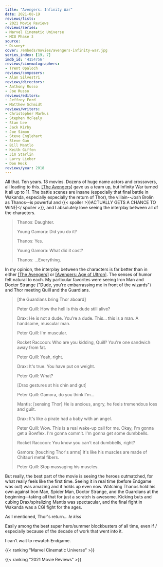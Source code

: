 ```yaml
---
title: "Avengers: Infinity War"
date: 2021-08-19
reviews/lists:
- 2021 Movie Reviews
reviews/series:
- Marvel Cinematic Universe
- MCU Phase 3
source:
- Disney+
cover: /embeds/movies/avengers-infinity-war.jpg
series_index: [19, 7]
imdb_id: '4154756'
reviews/cinematographers:
- Trent Opaloch
reviews/composers:
- Alan Silvestri
reviews/directors:
- Anthony Russo
- Joe Russo
reviews/editors:
- Jeffrey Ford
- Matthew Schmidt
reviews/writers:
- Christopher Markus
- Stephen McFeely
- Stan Lee
- Jack Kirby
- Joe Simon
- Steve Englehart
- Steve Gan
- Bill Mantlo
- Keith Giffen
- Jim Starlin
- Larry Lieber
- Don Heck
reviews/year: 2018
---
```


All that. Ten years. 18 movies. Dozens of huge name actors and crossovers, all leading to this. [[The Avengers]]() gave us a team up, but Infinity War turned it all up to 11. The battle scenes are insane (especially that final battle in Wakanda, especially especially the return of Thor), the villain--Josh Brolin as Thanos--is powerful and {{< spoiler >}}ACTUALLY GETS A CHANCE TO WIN{{</ spoiler >}}, and I absolutely love seeing the interplay between all of the characters.

> Thanos: Daughter.
> 
> Young Gamora: Did you do it?
> 
> Thanos: Yes.
> 
> Young Gamora: What did it cost?
> 
> Thanos: ...Everything.


In my opinion, the interplay between the characters is far better than in either [[The Avengers]]() or [[Avengers: Age of Ultron]](). The senses of humor felt natural to each. My particular favorites were seeing Iron Man and Doctor Strange ("Dude, you're embarrassing me in front of the wizards") and Thor meeting Quill and the Guardians. 

> [the Guardians bring Thor aboard]
> 
> Peter Quill: How the hell is this dude still alive?
> 
> Drax: He is not a dude. You're a dude. This... this is a man. A handsome, muscular man.
> 
> Peter Quill: I'm muscular.
> 
> Rocket Raccoon: Who are you kidding, Quill? You're one sandwich away from fat.
> 
> Peter Quill: Yeah, right.
> 
> Drax: It's true. You have put on weight.
> 
> Peter Quill: What?
> 
> [Drax gestures at his chin and gut]
> 
> Peter Quill: Gamora, do you think I'm...
> 
> Mantis: [sensing Thor] He is anxious, angry, he feels tremendous loss and guilt.
> 
> Drax: It's like a pirate had a baby with an angel.
> 
> Peter Quill: Wow. This is a real wake-up call for me. Okay, I'm gonna get a Bowflex. I'm gonna commit. I'm gonna get some dumbbells.
> 
> Rocket Raccoon: You know you can't eat dumbbells, right?
> 
> Gamora: [touching Thor's arms] It's like his muscles are made of Chitauri metal fibers.
> 
> Peter Quill: Stop massaging his muscles.

But really, the best part of the movie is seeing the heroes outmatched, for what really feels like the first time. Seeing it in real time (before Endgame was out) was amazing and it holds up even now. Watching Thanos hold his own against Iron Man, Spider Man, Doctor Strange, and the Guardians at the beginning--taking all that for just a scratch is awesome. Kicking buts and cubing Drax/spiralizing Mantis was spectacular, and the final fight in Wakanda was a CGI fight for the ages. 

As I mentioned, Thor's return... *le kiss*

Easily among the best super hero/summer blockbusters of all time, even if / especially because of the decade of work that went into it. 

I can't wait to rewatch Endgame. 

{{< ranking "Marvel Cinematic Universe" >}}

{{< ranking "2021 Movie Reviews" >}}
